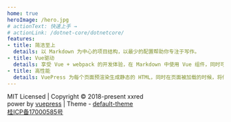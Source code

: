 ```yaml
---
home: true
heroImage: /hero.jpg
# actionText: 快速上手 →
# actionLink: /dotnet-core/dotnetcore/
features:
- title: 简洁至上
  details: 以 Markdown 为中心的项目结构，以最少的配置帮助你专注于写作。
- title: Vue驱动
  details: 享受 Vue + webpack 的开发体验，在 Markdown 中使用 Vue 组件，同时可以使用 Vue 来开发自定义主题。
- title: 高性能
  details: VuePress 为每个页面预渲染生成静态的 HTML，同时在页面被加载的时候，将作为 SPA 运行。
---
```


<div class="footer">
    <div>MIT Licensed | Copyright © 2018-present xxred</div>
    <div>
        <span>power by </span><a href="https://www.vuepress.cn/" target="_blank">vuepress</a>
        <span> | Theme - </span><a href="https://www.vuepress.cn/" target="_blank">default-theme</a>
    </div>
    <div>
        <a href="http://www.miitbeian.gov.cn" target="_blank">桂ICP备17000585号</a>
    </div>
</div>